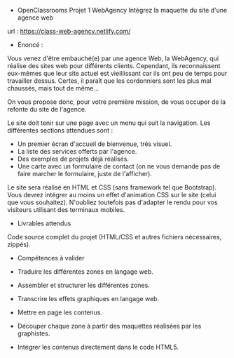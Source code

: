 - OpenClassrooms Projet 1 WebAgency 
Intégrez la maquette du site d'une agence web

url : https://class-web-agency.netlify.com/


- Énoncé :

Vous venez d'être embauché(e) par une agence Web, la WebAgency, qui réalise des sites web pour différents clients. Cependant, ils reconnaissent eux-mêmes que leur site actuel est vieillissant car ils ont peu de temps pour travailler dessus. Certes, il paraît que les cordonniers sont les plus mal chaussés, mais tout de même...

On vous propose donc, pour votre première mission, de vous occuper de la refonte du site de l'agence.

Le site doit tenir sur une page avec un menu qui suit la navigation. Les différentes sections attendues sont :

- Un premier écran d'accueil de bienvenue, très visuel.
- La liste des services offerts par l'agence.
- Des exemples de projets déjà réalisés.
- Une carte avec un formulaire de contact (on ne vous demande pas de faire marcher le formulaire, juste de 	l'afficher).

Le site sera réalisé en HTML et CSS (sans framework tel que Bootstrap).
Vous devrez intégrer au moins un effet d'animation CSS sur le site (celui que vous souhaitez).
N'oubliez toutefois pas d'adapter le rendu pour vos visiteurs utilisant des terminaux mobiles.


- Livrables attendus 

Code source complet du projet (HTML/CSS et autres fichiers nécessaires, zippés).

- Compétences à valider 

- Traduire les différentes zones en langage web.
- Assembler et structurer les différentes zones.
- Transcrire les effets graphiques en langage web.
- Mettre en page les contenus.
- Découper chaque zone à partir des maquettes réalisées par les graphistes.
- Intégrer les contenus directement dans le code HTML5.


